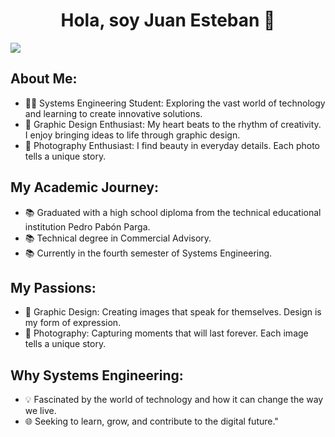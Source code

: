<div align="center">
<h1 align="center">Hola, soy Juan Esteban 👋</h1>
</div>
<img src="https://i.imgur.com/u7C8DVJ.png">

## About Me:
- 🧑‍💻 Systems Engineering Student: Exploring the vast world of technology and learning to create innovative solutions.
- 🎨 Graphic Design Enthusiast: My heart beats to the rhythm of creativity. I enjoy bringing ideas to life through graphic design.
- 📸 Photography Enthusiast: I find beauty in everyday details. Each photo tells a unique story.

## My Academic Journey:
- 📚 Graduated with a high school diploma from the technical educational institution Pedro Pabón Parga.
- 📚 Technical degree in Commercial Advisory.
- 📚 Currently in the fourth semester of Systems Engineering.

## My Passions:
- 🎨 Graphic Design: Creating images that speak for themselves. Design is my form of expression.
- 📸 Photography: Capturing moments that will last forever. Each image tells a unique story.

## Why Systems Engineering:
- 💡 Fascinated by the world of technology and how it can change the way we live.
- 🌐 Seeking to learn, grow, and contribute to the digital future."
